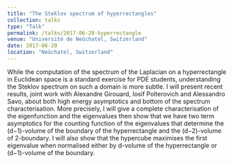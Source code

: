 ```yaml
---
title: "The Steklov spectrum of hyperrectangles"
collection: talks
type: "Talk"
permalink: /talks/2017-06-20-hyperrectangle
venue: "Université de Neûchatel, Switzerland"
date: 2017-06-20
location: "Neûchatel, Switzerland"
---
```


While the computation of the spectrum of the Laplacian on a hyperrectangle in Euclidean space is a standard exercise for PDE students, understanding the Steklov spectrum on such a domain is more subtle. I will present recent results, joint work with Alexandre Girouard, Iosif Polterovich and Alessandro Savo, about both high energy asymptotics and bottom of the spectrum characterisation. More precisely, I will give a complete characterisation of the eigenfunction and the eigenvalues then show that we have two term asymptotics for the counting function of the eigenvalues that determine the (d−1)-volume of the boundary of the hyperrectangle and the (d−2)-volume of 2-boundary. I will also show that the hypercube maximises the first eigenvalue when normalised either by d-volume of the hyperrectangle or (d−1)-volume of the boundary.
